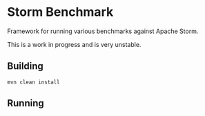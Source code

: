 # Storm Benchmark

Framework for running various benchmarks against Apache Storm.

This is a work in progress and is very unstable.


## Building

`mvn clean install`

## Running


